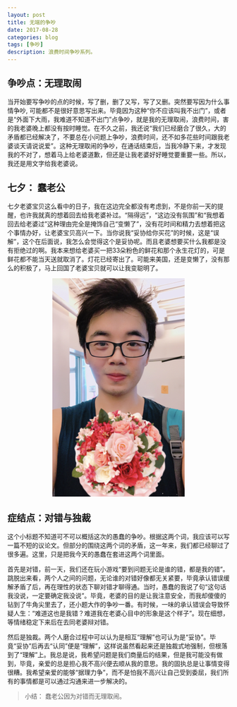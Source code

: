 ```yaml
---
layout: post
title: 无端的争吵
date: 2017-08-28
categories: blog
tags: [争吵]
description: 浪费时间争吵系列。
---
```


## 争吵点：无理取闹

当开始要写争吵的点的时候，写了删，删了又写，写了又删。突然要写因为什么事情争吵, 可能都不是很好意思写出来。毕竟因为这种“你不应该叫我不出门”，或者是“外面下大雨，我难道不知道不出门”点争吵，就是我的无理取闹，浪费时间，害的我老婆晚上都没有按时睡觉。在不久之前，我还说“我们已经磨合了很久，大的矛盾都已经解决了，不要总在小问题上争吵，浪费时间，还不如多花些时间跟我老婆谈天请说说爱”。这种无理取闹的争吵，在通话结束后，当我冷静下来，才发现我的不对了，想着马上给老婆道歉，但还是让我老婆好好睡觉要重要一些。所以，我还是用文字给我老婆说。

## 七夕： 蠢老公

七夕老婆宝贝这么看中的日子，我在这边完全都没有考虑到，不是你前一天的提醒，也许我就真的想着回去给我老婆补过。“隔得远”，“这边没有氛围”和“我想着回去给老婆过”这种理由完全是掩饰自己“变懒了”，没有花时间和精力去想着把这个事情办好，让老婆宝贝高兴一下。当你说我“妥协给你买花”的时候，这是“误解”，这个在后面说，我怎么会觉得这个是妥协呢。而且老婆想要买什么我都是没有拒绝过的啊。我本来想给老婆买一把33朵粉色的鲜花和那个永生花灯的，可是鲜花都不能当天送就取消了。灯花已经寄出了。可能来美国，还是变懒了，没有那么的积极了，马上回国了老婆宝贝就可以让我变聪明了。
<center><img src="../img/01_cj_flower.jpg" width = "300"/></center>


## 症结点：对错与独裁

这个小标题不知道可不可以概括这次的愚蠢的争吵。根据这两个词，我应该可以写一篇不短的议论文。但部分的围绕这两个词的矛盾，这一年来，我们都已经聊过了很多遍。这里，只是把我今天的愚蠢在套进这两个词里面。

首先是对错，前一天，我们还在玩小游戏“要到问题无论是谁的错，都是我的错”。跳脱出来看，两个人之间的问题，无论谁的对错好像都无关紧要，毕竟承认错误缓解矛盾了后，再在理性的状态下聊对错才聊得通。当时，愚蠢的我说了句“这句话我没说，一定要确定我没说”。毕竟，老婆的目的是让我注意安全，而我却傻傻的钻到了牛角尖里去了，还小题大作的争吵一番。有时候，一味的承认错误会导致怀疑人生：“难道这也是我错？难道我在老婆心目中的形象是这个样子”。现在细想，等情绪稳定下来后在去同老婆辩对错。

然后是独裁。两个人磨合过程中可以认为是相互“理解”也可认为是“妥协”。毕竟“妥协”后再去“认同”便是“理解”，这样说虽然看起来还是独裁式地强制，但根落到了“理解”上。我总是说，我希望问题是我们商量后的结果，但是我可能没有做到，毕竟，亲爱的总是担心我不高兴便去顺从我的意思。我的固执总是让事情变得很糟。我希望亲爱的能够“据理力争”，而不是怕我不高兴让自己受到委屈，我们所有的事情都是可以通过沟通来进一步解决的。

> 小结： 蠢老公因为对错而无理取闹。
